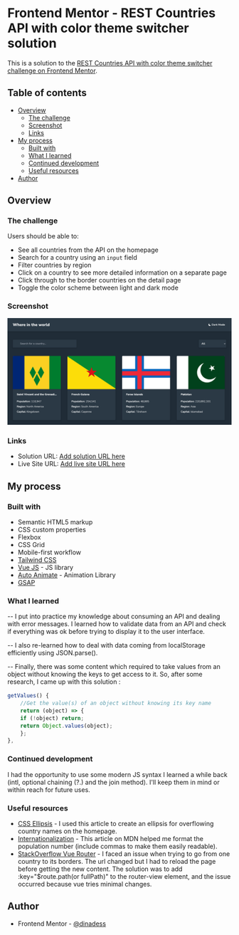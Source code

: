 # Frontend Mentor - REST Countries API with color theme switcher solution

This is a solution to the [REST Countries API with color theme switcher challenge on Frontend Mentor](https://www.frontendmentor.io/challenges/rest-countries-api-with-color-theme-switcher-5cacc469fec04111f7b848ca).

## Table of contents

- [Overview](#overview)
  - [The challenge](#the-challenge)
  - [Screenshot](#screenshot)
  - [Links](#links)
- [My process](#my-process)
  - [Built with](#built-with)
  - [What I learned](#what-i-learned)
  - [Continued development](#continued-development)
  - [Useful resources](#useful-resources)
- [Author](#author)

## Overview

### The challenge

Users should be able to:

- See all countries from the API on the homepage
- Search for a country using an `input` field
- Filter countries by region
- Click on a country to see more detailed information on a separate page
- Click through to the border countries on the detail page
- Toggle the color scheme between light and dark mode

### Screenshot

![A dark mode screenshot of the homepage](./public/screenshot.png)

### Links

- Solution URL: [Add solution URL here](https://your-solution-url.com)
- Live Site URL: [Add live site URL here](https://your-live-site-url.com)

## My process

### Built with

- Semantic HTML5 markup
- CSS custom properties
- Flexbox
- CSS Grid
- Mobile-first workflow
- [Tailwind CSS](https://tailwindcss.com)
- [Vue JS](https://vuejs.org/) - JS library
- [Auto Animate](auto-animate.formkit.com/) - Animation Library
- [GSAP](greensock.com/)

### What I learned

-- I put into practice my knowledge about consuming an API and dealing with error messages. I learned how to validate data from an API and check if everything was ok before trying to display it to the user interface.

-- I also re-learned how to deal with data coming from localStorage efficiently using JSON.parse().

-- Finally, there was some content which required to take values from an object without knowing the keys to get access to it. So, after some research, I came up with this solution :

```js
getValues() {
    //Get the value(s) of an object without knowing its key name
    return (object) => {
    if (!object) return;
    return Object.values(object);
    };
},
```

### Continued development

I had the opportunity to use some modern JS syntax I learned a while back (intl, optional chaining (?.) and the join method). I'll keep them in mind or within reach for future uses.

### Useful resources

- [CSS Ellipsis](https://codefrontend.com/css-ellipsis/) - I used this article to create an ellipsis for overflowing country names on the homepage.
- [Internationalization](https://developer.mozilla.org/en-US/docs/Web/JavaScript/Reference/Global_Objects/Intl/NumberFormat) - This article on MDN helped me format the population number (include commas to make them easily readable).
- [StackOverflow Vue Router](https://stackoverflow.com/questions/59088216/vue-router-link-changes-url-but-does-not-change-router-view-component) - I faced an issue when trying to go from one country to its borders. The url changed but I had to reload the page before getting the new content. The solution was to add :key="$route.path(or fullPath)" to the router-view element, and the issue occurred because vue tries minimal changes.

## Author

- Frontend Mentor - [@dinadess](https://www.frontendmentor.io/profile/dinadess)

